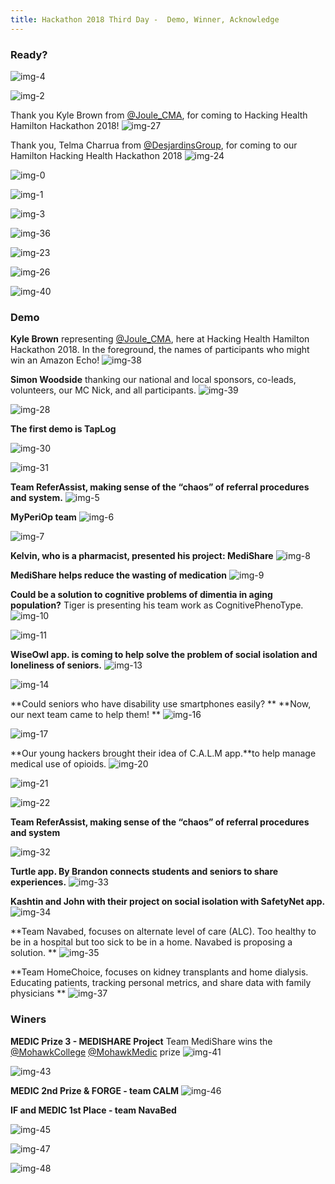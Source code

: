 ```yaml
---
title: Hackathon 2018 Third Day -  Demo, Winner, Acknowledge
---
```


### Ready?
![img-4](/newsletter/img/hackathon/hackathon2018/day3/img-4.png "img-4")

![img-2](/newsletter/img/hackathon/hackathon2018/day3/img-2.png "img-2")

Thank you Kyle Brown from [@Joule_CMA](https://twitter.com/Joule_CMA), for coming to Hacking Health Hamilton Hackathon 2018!
![img-27](/newsletter/img/hackathon/hackathon2018/day3/img-27.png "img-27")

Thank you, Telma Charrua from [@DesjardinsGroup](https://twitter.com/DesjardinsGroup), for coming to our Hamilton Hacking Health Hackathon 2018
![img-24](/newsletter/img/hackathon/hackathon2018/day3/img-24.png "img-24")

![img-0](/newsletter/img/hackathon/hackathon2018/day3/img-0.png "img-0")

![img-1](/newsletter/img/hackathon/hackathon2018/day3/img-1.png "img-1")

![img-3](/newsletter/img/hackathon/hackathon2018/day3/img-3.png "img-3")

![img-36](/newsletter/img/hackathon/hackathon2018/day3/img-36.png "img-36")

![img-23](/newsletter/img/hackathon/hackathon2018/day3/img-23.png "img-23")

![img-26](/newsletter/img/hackathon/hackathon2018/day3/img-26.png "img-26")

![img-40](/newsletter/img/hackathon/hackathon2018/day3/img-40.png "img-40")


### Demo
**Kyle Brown** representing [@Joule_CMA](https://twitter.com/Joule_CMA), here at Hacking Health Hamilton Hackathon 2018. In the foreground, the names of participants who might win an Amazon Echo!
![img-38](/newsletter/img/hackathon/hackathon2018/day3/img-38.png "img-38")

**Simon Woodside** thanking our national and local sponsors, co-leads, volunteers, our MC Nick, and all participants. 
![img-39](/newsletter/img/hackathon/hackathon2018/day3/img-39.png "img-39")


![img-28](/newsletter/img/hackathon/hackathon2018/day3/img-28.png "img-28")

**The first demo is TapLog**

![img-30](/newsletter/img/hackathon/hackathon2018/day3/img-30.png "img-30")

![img-31](/newsletter/img/hackathon/hackathon2018/day3/img-31.png "img-31")

**Team ReferAssist, making sense of the “chaos” of referral procedures and system.**
![img-5](/newsletter/img/hackathon/hackathon2018/day3/img-5.png "img-5")

**MyPeriOp team**
![img-6](/newsletter/img/hackathon/hackathon2018/day3/img-6.png "img-6")

![img-7](/newsletter/img/hackathon/hackathon2018/day3/img-7.png "img-7")


**Kelvin, who is a pharmacist, presented his project: MediShare**
![img-8](/newsletter/img/hackathon/hackathon2018/day3/img-8.png "img-8")


**MediShare helps reduce the wasting of medication**
![img-9](/newsletter/img/hackathon/hackathon2018/day3/img-9.png "img-9")


**Could be a solution to cognitive problems of dimentia in aging population?** 
Tiger is presenting his team work as CognitivePhenoType.
![img-10](/newsletter/img/hackathon/hackathon2018/day3/img-10.png "img-10")

![img-11](/newsletter/img/hackathon/hackathon2018/day3/img-11.png "img-11")


**WiseOwl app. is coming to help solve the problem of social isolation and loneliness of seniors.**
![img-13](/newsletter/img/hackathon/hackathon2018/day3/img-13.png "img-13")

![img-14](/newsletter/img/hackathon/hackathon2018/day3/img-14.png "img-14")


**Could seniors who have disability use smartphones easily? **
**Now, our next team came to help them! **
![img-16](/newsletter/img/hackathon/hackathon2018/day3/img-16.png "img-16")

![img-17](/newsletter/img/hackathon/hackathon2018/day3/img-17.png "img-17")



**Our young hackers brought their idea of C.A.L.M app.**to help manage medical use of opioids.
![img-20](/newsletter/img/hackathon/hackathon2018/day3/img-20.png "img-20")

![img-21](/newsletter/img/hackathon/hackathon2018/day3/img-21.png "img-21")

![img-22](/newsletter/img/hackathon/hackathon2018/day3/img-22.png "img-22")



**Team ReferAssist, making sense of the “chaos” of referral procedures and system**

![img-32](/newsletter/img/hackathon/hackathon2018/day3/img-32.png "img-32")

**Turtle app. By Brandon connects students and seniors to share experiences.**
![img-33](/newsletter/img/hackathon/hackathon2018/day3/img-33.png "img-33")

**Kashtin and John with their project on social isolation with SafetyNet app.**
![img-34](/newsletter/img/hackathon/hackathon2018/day3/img-34.png "img-34")

**Team Navabed, focuses on alternate level of care (ALC). Too healthy to be in a hospital but too sick to be in a home. Navabed is proposing a solution. **
![img-35](/newsletter/img/hackathon/hackathon2018/day3/img-35.png "img-35")


**Team HomeChoice, focuses on kidney transplants and home dialysis. Educating patients, tracking personal metrics, and share data with family physicians **
![img-37](/newsletter/img/hackathon/hackathon2018/day3/img-37.png "img-37")


### Winers

**MEDIC Prize 3 - MEDISHARE Project**
Team MediShare wins the [@MohawkCollege](https://twitter.com/MohawkCollege) [@MohawkMedic](https://twitter.com/MohawkMedic) prize
![img-41](/newsletter/img/hackathon/hackathon2018/day3/img-41.png "img-41")

![img-43](/newsletter/img/hackathon/hackathon2018/day3/img-43.png "img-43")

**MEDIC 2nd Prize & FORGE - team CALM**
![img-46](/newsletter/img/hackathon/hackathon2018/day3/img-46.png "img-46")

**IF and MEDIC 1st Place - team NavaBed**

![img-45](/newsletter/img/hackathon/hackathon2018/day3/img-45.png "img-45")



![img-47](/newsletter/img/hackathon/hackathon2018/day3/img-47.png "img-47")

![img-48](/newsletter/img/hackathon/hackathon2018/day3/img-48.png "img-48")